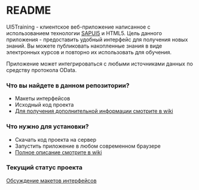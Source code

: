 # README #

UI5Training - клиентское веб-приложение написанное с использованием технологии [SAPUI5](http://sap.github.io/openui5/) и HTML5. Цель данного приложения - предоставить удобный интерфейс для получения новых знаний. Вы можете публиковать накопленные знания в виде электронных курсов и повторно их использовать для обучения.

Приложение может интегрироваться с любыми источниками данных по средству протокола OData.

### Что вы найдете в данном репозитории? ###

* Макеты интерфейсов
* Исходный код проекта
* [Для получения дополнительной информации смотрите в wiki](https://bitbucket.org/seafolk/ui5training/wiki/Home)

### Что нужно для установки? ###

* Скачать код проекта на сервер
* Запустить приложение в любом современном браузере
* [Полное описание смотрите в wiki](https://bitbucket.org/seafolk/ui5training/wiki/Home)

### Текущий статус проекта ###

[Обсуждение макетов интерфейсов](https://bitbucket.org/seafolk/ui5training/issue/3/wiki-alfa)